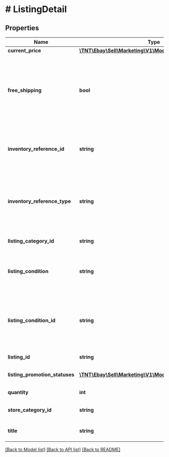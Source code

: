 # # ListingDetail

## Properties

Name | Type | Description | Notes
------------ | ------------- | ------------- | -------------
**current_price** | [**\TNT\Ebay\Sell\Marketing\V1\Model\Amount**](Amount.md) |  | [optional]
**free_shipping** | **bool** | If set to &lt;code&gt;true&lt;/code&gt;, the seller pays for the shipping (or that the item is marked for local pickup only) In this case, the listing does not have an associated shipping cost for the first listed domestic-shipping option (even if the first domestic-shipping option specifies a flat-rate or calculated shipping option). If &lt;code&gt;false&lt;/code&gt;, the buyer is required to pay for a flat-rate or calculated cost shipping service. | [optional]
**inventory_reference_id** | **string** | The seller&#39;s inventory reference ID for a listing. Also known as the \&quot;SKU\&quot; or \&quot;custom label,\&quot; an inventory reference ID is either the ID of the listing or, if the listing has variations (such as a shirt that&#39;s available in multiple sizes and colors), the ID of the parent listing. | [optional]
**inventory_reference_type** | **string** | Indicates the type of the &lt;b&gt;inventoryReferenceId&lt;/b&gt;, which can be either a single-SKU or a multi-SKU listing (&lt;code&gt;INVENTORY_ITEM&lt;/code&gt; and &lt;code&gt;INVENTORY_ITEM_GROUP&lt;/code&gt;, respectively).  &lt;br&gt;&lt;br&gt;&lt;b&gt;Note:&lt;/b&gt; This value is not currently returned in the response. | [optional]
**listing_category_id** | **string** | The ID of the category that listing belongs to. The ID is a numeric and unique identifier for the category that is assigned by eBay. | [optional]
**listing_condition** | **string** | An eBay-assigned value that indicates condition of the associated item. For more information, see &lt;a href&#x3D;\&quot;/api-docs/sell/static/metadata/condition-id-values.html\&quot;&gt;Item condition ID and name values&lt;/a&gt;. | [optional]
**listing_condition_id** | **string** | The ID of the condition associated with the item. For more information, see &lt;a href&#x3D;\&quot;/api-docs/sell/static/metadata/condition-id-values.html\&quot;&gt;Item condition ID and name values&lt;/a&gt;.&lt;br /&gt;&lt;br /&gt;&lt;span class&#x3D;\&quot;tablenote\&quot;&gt;&lt;b&gt;Note: &lt;/b&gt; This value is not currently returned in the response.&lt;/span&gt; | [optional]
**listing_id** | **string** | A unique eBay-assigned ID that is generated when the item is listed. | [optional]
**listing_promotion_statuses** | [**\TNT\Ebay\Sell\Marketing\V1\Model\ItemMarkdownStatus[]**](ItemMarkdownStatus.md) | A list of the status values assigned to the item and the date that each new status was assigned. | [optional]
**quantity** | **int** | The number of items being sold in the listing. | [optional]
**store_category_id** | **string** | Store CategoryId (if any) that to which the listing belongs. This field is blank if there is no seller Store category ID. | [optional]
**title** | **string** | The seller-defined title of the listing that a seller can use to identify the item.  This label is not displayed in end-user flows. | [optional]

[[Back to Model list]](../../README.md#models) [[Back to API list]](../../README.md#endpoints) [[Back to README]](../../README.md)
